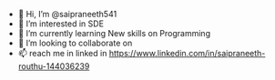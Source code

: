 - 👋 Hi, I’m @saipraneeth541
- 👀 I’m interested in SDE
- 🌱 I’m currently learning New skills on Programming 
- 💞️ I’m looking to collaborate on 
- 📫 reach me in linked in https://www.linkedin.com/in/saipraneeth-routhu-144036239

<!---
saipraneeth541/saipraneeth541 is a ✨ special ✨ repository because its `README.md` (this file) appears on your GitHub profile.
You can click the Preview link to take a look at your changes.
--->
